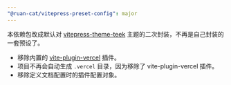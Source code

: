 ```yaml
---
"@ruan-cat/vitepress-preset-config": major
---
```


本依赖包改成默认对 [vitepress-theme-teek](https://github.com/Kele-Bingtang/vitepress-theme-teek) 主题的二次封装，不再是自己封装的一套预设了。

- 移除内置的 [vite-plugin-vercel](https://github.com/magne4000/vite-plugin-vercel/tree/v9) 插件。
- 项目不再会自动生成 `.vercel` 目录，因为移除了 vite-plugin-vercel 插件。
- 移除定义文档配置时的插件配置对象。
